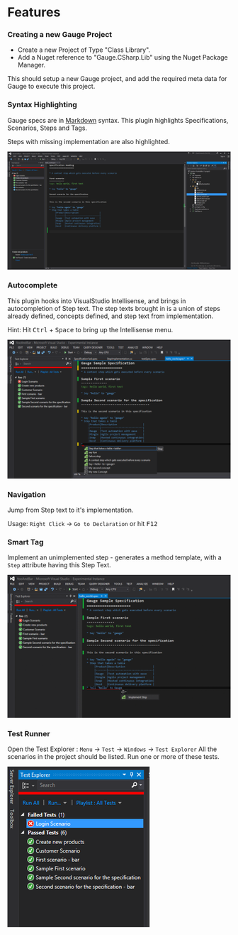 # Features

### Creating a new Gauge Project

- Create a new Project of Type "Class Library".
- Add a Nuget reference to "Gauge.CSharp.Lib" using the Nuget Package Manager.

This should setup a new Gauge project, and add the required meta data for Gauge to execute this project.


### Syntax Highlighting

Gauge specs are in [Markdown](http://daringfireball.net/projects/markdown/syntax) syntax. This plugin highlights Specifications, Scenarios, Steps and Tags.

Steps with missing implementation are also highlighted.

![syntax highlighting](ide_support/visual_studio_screenshots/features/Syntax_highlighting.png
"syntax highlighting")

### Autocomplete

This plugin hooks into VisualStudio Intellisense, and brings in autocompletion of Step text. The step texts brought in is a union of steps already defined, concepts defined, and step text from implementation.

Hint: Hit <kbd>Ctrl</kbd> + <kbd>Space</kbd> to bring up the Intellisense menu.

![AutoComplete](ide_support/visual_studio_screenshots/features/AutoComplete.png
"Auto Complete")

### Navigation

Jump from Step text to it's implementation.

Usage: `Right Click` -> `Go to Declaration` or hit <kbd>F12</kbd>

### Smart Tag

Implement an unimplemented step - generates a method template, with a `Step` attribute having this Step Text.

![Quick fix](ide_support/visual_studio_screenshots/features/quickfix/QuickFix.gif
"Quick Fix")

### Test Runner

Open the Test Explorer : `Menu` -> `Test` -> `Windows` -> `Test Explorer`
All the scenarios in the project should be listed. Run one or more of these tests.

![Test Explorer](ide_support/visual_studio_screenshots/features/TestExplorer.png
"Test Explorer")
